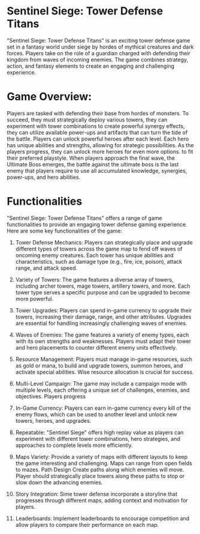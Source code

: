 # Sentinel Siege: Tower Defense Titans
"Sentinel Siege: Tower Defense Titans" is an exciting tower defense game set in a fantasy
world under siege by hordes of mythical creatures and dark forces. Players take on the role of a
guardian charged with defending their kingdom from waves of incoming enemies. The game
combines strategy, action, and fantasy elements to create an engaging and challenging experience.

# Game Overview:
Players are tasked with defending their base from hordes of monsters. To succeed, they
must strategically deploy various towers, they can experiment with tower combinations to create
powerful synergy effects, they can utilize available power-ups and artifacts that can turn the tide
of the battle. Players can unlock powerful heroes after each level. Each hero has unique abilities
and strengths, allowing for strategic possibilities. As the players progress, they can unlock more
heroes for even more options. to fit their preferred playstyle.
When players approach the final wave, the Ultimate Boss emerges, the battle against the
ultimate boss is the last enemy that players require to use all accumulated knowledge, synergies,
power-ups, and hero abilities.


# Functionalities

"Sentinel Siege: Tower Defense Titans" offers a range of game functionalities to provide an
engaging tower defense gaming experience. Here are some key functionalities of the game:

  1. Tower Defense Mechanics: Players can strategically place and upgrade different types of
  towers across the game map to fend off waves of oncoming enemy creatures. Each tower
  has unique abilities and characteristics, such as damage type (e.g., fire, ice, poison), attack
  range, and attack speed.

  2. Variety of Towers: The game features a diverse array of towers, including archer towers,
  mage towers, artillery towers, and more. Each tower type serves a specific purpose and can
  be upgraded to become more powerful.

  3. Tower Upgrades: Players can spend in-game currency to upgrade their towers, increasing
  their damage, range, and other attributes. Upgrades are essential for handling increasingly
  challenging waves of enemies.
  4. Waves of Enemies: The game features a variety of enemy types, each with its own
  strengths and weaknesses. Players must adapt their tower and hero placements to counter
  different enemy units effectively.
  5. Resource Management: Players must manage in-game resources, such as gold or mana,
  to build and upgrade towers, summon heroes, and activate special abilities. Wise resource
  allocation is crucial for success.
  6. Multi-Level Campaign: The game may include a campaign mode with multiple levels,
  each offering a unique set of challenges, enemies, and objectives. Players progress
  7. In-Game Currency: Players can earn in-game currency every kill of the enemy flows,
  which can be used to another level and unlock new towers, heroes, and upgrades.
  8. Repeatable: "Sentinel Siege" offers high replay value as players can experiment with
  different tower combinations, hero strategies, and approaches to complete levels more
  efficiently.
  9. Maps Variety: Provide a variety of maps with different layouts to keep the game
  interesting and challenging. Maps can range from open fields to mazes. Path Design Create
  paths along which enemies will move. Player should strategically place towers along these
  paths to stop or slow down the advancing enemies.
  10. Story Integration: Sime tower defense incorporate a storyline that progresses through
  different maps, adding context and motivation for players.
  11. Leaderboards: Implement leaderboards to encourage competition and allow players to
  compare their performance on each map.
